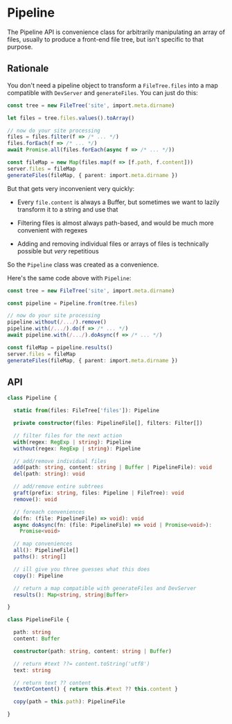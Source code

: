 # Pipeline

The Pipeline API is convenience class for
arbitrarily manipulating an array of files,
usually to produce a front-end file tree,
but isn't specific to that purpose.

## Rationale

You don't need a pipeline object to transform
a `FileTree.files` into a map compatible with `DevServer`
and `generateFiles`. You can just do this:

```ts
const tree = new FileTree('site', import.meta.dirname)

let files = tree.files.values().toArray()

// now do your site processing
files = files.filter(f => /* ... */)
files.forEach(f => /* ... */)
await Promise.all(files.forEach(async f => /* ... */))

const fileMap = new Map(files.map(f => [f.path, f.content]))
server.files = fileMap
generateFiles(fileMap, { parent: import.meta.dirname })
```

But that gets very inconvenient very quickly:

* Every `file.content` is always a Buffer, but sometimes
  we want to lazily transform it to a string and use that

* Filtering files is almost always path-based,
  and would be much more convenient with regexes

* Adding and removing individual files or arrays of files
  is technically possible but *very* repetitious

So the `Pipeline` class was created as a convenience.

Here's the same code above with `Pipeline`:

```ts
const tree = new FileTree('site', import.meta.dirname)

const pipeline = Pipeline.from(tree.files)

// now do your site processing
pipeline.without(/.../).remove()
pipeline.with(/.../).do(f => /* ... */)
await pipeline.with(/.../).doAsync(f => /* ... */)

const fileMap = pipeline.results()
server.files = fileMap
generateFiles(fileMap, { parent: import.meta.dirname })
```

## API

```typescript
class Pipeline {

  static from(files: FileTree['files']): Pipeline

  private constructor(files: PipelineFile[], filters: Filter[])

  // filter files for the next action
  with(regex: RegExp | string): Pipeline
  without(regex: RegExp | string): Pipeline

  // add/remove individual files
  add(path: string, content: string | Buffer | PipelineFile): void
  del(path: string): void

  // add/remove entire subtrees
  graft(prefix: string, files: Pipeline | FileTree): void
  remove(): void

  // foreach conveniences
  do(fn: (file: PipelineFile) => void): void
  async doAsync(fn: (file: PipelineFile) => void | Promise<void>):
    Promise<void>

  // map conveniences
  all(): PipelineFile[]
  paths(): string[]

  // ill give you three guesses what this does
  copy(): Pipeline

  // return a map compatible with generateFiles and DevServer
  results(): Map<string, string|Buffer>

}

class PipelineFile {

  path: string
  content: Buffer

  constructor(path: string, content: string | Buffer)

  // return #text ??= content.toString('utf8')
  text: string

  // return text ?? content
  textOrContent() { return this.#text ?? this.content }

  copy(path = this.path): PipelineFile

}
```
